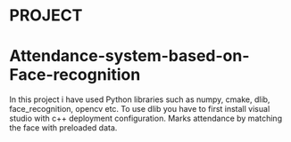 # PROJECT
# Attendance-system-based-on-Face-recognition
In this project i have used Python libraries such as numpy, cmake, dlib, face_recognition, opencv etc.
To use dlib you have to first install visual studio with c++ deployment configuration.
Marks attendance by matching the face with preloaded data.
